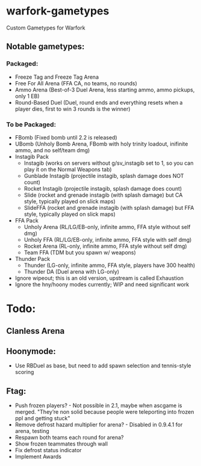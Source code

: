 # warfork-gametypes
Custom Gametypes for Warfork

## Notable gametypes:
### Packaged:
- Freeze Tag and Freeze Tag Arena
- Free For All Arena (FFA CA, no teams, no rounds)
- Ammo Arena (Best-of-3 Duel Arena, less starting ammo, ammo pickups, only 1 EB)
- Round-Based Duel (Duel, round ends and everything resets when a player dies, first to win 3 rounds is the winner)

### To be Packaged:
- FBomb (Fixed bomb until 2.2 is released)
- UBomb (Unholy Bomb Arena, FBomb with holy trinity loadout, inifinite ammo, and no self/team dmg)
- Instagib Pack
  - Instagib (works on servers without g/sv_instagib set to 1, so you can play it on the Normal Weapons tab)
  - Gunblade Instagib (projectile instagib, splash damage does NOT count)
  - Rocket Instagib (projectile instagib, splash damage does count)
  - Slide (rocket and grenade instagib (with splash damage) but CA style, typically played on slick maps)
  - SlideFFA (rocket and grenade instagib (with splash damage) but FFA style, typically played on slick maps)
- FFA Pack
  - Unholy Arena (RL/LG/EB-only, infinite ammo, FFA style without self dmg)
  - Unholy FFA (RL/LG/EB-only, infinite ammo, FFA style with self dmg)
  - Rocket Arena (RL-only, infinite ammo, FFA style without self dmg)
  - Team FFA (TDM  but you spawn w/ weapons)
- Thunder Pack
  - Thunder (LG-only, infinite ammo, FFA style, players have 300 health)
  - Thunder DA (Duel arena with LG-only)
- Ignore wipeout; this is an old version, upstream is called Exhaustion
- Ignore the hny/hoony modes currently; WIP and need significant work

# Todo:

## Clanless Arena

## Hoonymode:
- Use RBDuel as base, but need to add spawn selection and tennis-style scoring

## Ftag:
- Push frozen players? - Not possible in 2.1, maybe when ascgame is merged. "They’re non solid because people were teleporting into frozen ppl and getting stuck"
- Remove defrost hazard multiplier for arena? - Disabled in 0.9.4.1 for arena, testing
- Respawn both teams each round for arena?
- Show frozen teammates through wall
- Fix defrost status indicator
- Implement Awards
